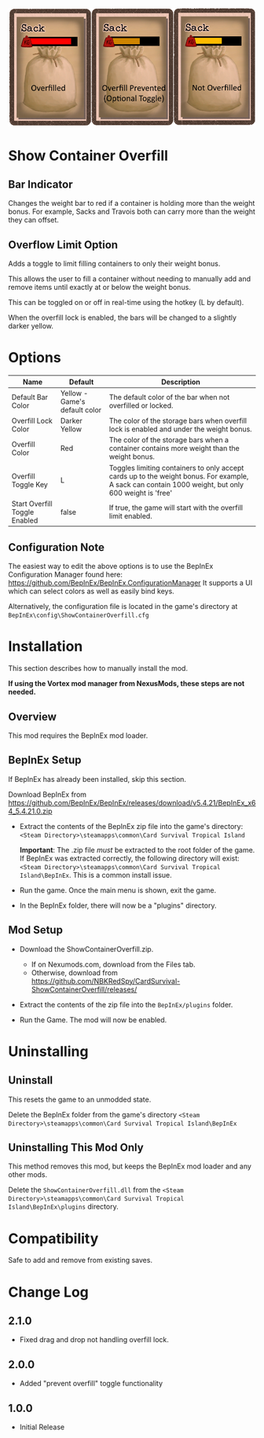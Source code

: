 ![Overfill to filled compare](media/SackCompare.png)

# Show Container Overfill

## Bar Indicator
Changes the weight bar to red if a container is holding more than the weight bonus.  For example, Sacks and Travois both can carry more than the weight they can offset.

## Overflow Limit Option
Adds a toggle to limit filling containers to only their weight bonus.

This allows the user to fill a container without needing to manually add and remove items until exactly at or below the weight bonus.

This can be toggled on or off in real-time using the hotkey (L by default).

When the overfill lock is enabled, the bars will be changed to a slightly darker yellow.


# Options

|Name|Default|Description|
|--|--|--|
|Default Bar Color|Yellow - Game's default color|The default color of the bar when not overfilled or locked.|
|Overfill Lock Color|Darker Yellow|The color of the storage bars when overfill lock is enabled and under the weight bonus.|
|Overfill Color|Red|The color of the storage bars when a container contains more weight than the weight bonus.|
|Overfill Toggle Key|L|Toggles limiting containers to only accept cards up to the weight bonus.  For example, A sack can contain 1000 weight, but only 600 weight is 'free'|
|Start Overfill Toggle Enabled|false|If true, the game will start with the overfill limit enabled.|


## Configuration Note

The easiest way to edit the above options is to use the BepInEx Configuration Manager found here:  https://github.com/BepInEx/BepInEx.ConfigurationManager
It supports a UI which can select colors as well as easily bind keys.

Alternatively, the configuration file is located in the game's directory at ```BepInEx\config\ShowContainerOverfill.cfg```


# Installation 
This section describes how to manually install the mod.

**If using the Vortex mod manager from NexusMods, these steps are not needed.**

## Overview
This mod requires the BepInEx mod loader.

## BepInEx Setup
If BepInEx has already been installed, skip this section.

Download BepInEx from https://github.com/BepInEx/BepInEx/releases/download/v5.4.21/BepInEx_x64_5.4.21.0.zip

* Extract the contents of the BepInEx zip file into the game's directory:
```<Steam Directory>\steamapps\common\Card Survival Tropical Island```

    __Important__:  The .zip file *must* be extracted to the root folder of the game.  If BepInEx was extracted correctly, the following directory will exist: ```<Steam Directory>\steamapps\common\Card Survival Tropical Island\BepInEx```.  This is a common install issue.

* Run the game.  Once the main menu is shown, exit the game.
    
* In the BepInEx folder, there will now be a "plugins" directory.

## Mod Setup
* Download the ShowContainerOverfill.zip.  
    * If on Nexumods.com, download from the Files tab.
    * Otherwise, download from https://github.com/NBKRedSpy/CardSurvival-ShowContainerOverfill/releases/

* Extract the contents of the zip file into the ```BepInEx/plugins``` folder.

* Run the Game.  The mod will now be enabled.

# Uninstalling

## Uninstall
This resets the game to an unmodded state.

Delete the BepInEx folder from the game's directory
```<Steam Directory>\steamapps\common\Card Survival Tropical Island\BepInEx```

## Uninstalling This Mod Only

This method removes this mod, but keeps the BepInEx mod loader and any other mods.

Delete the ```ShowContainerOverfill.dll``` from the ```<Steam Directory>\steamapps\common\Card Survival Tropical Island\BepInEx\plugins``` directory.

# Compatibility
Safe to add and remove from existing saves.

# Change Log 

## 2.1.0
* Fixed drag and drop not handling overfill lock.

## 2.0.0
* Added "prevent overfill" toggle functionality

## 1.0.0  
* Initial Release


